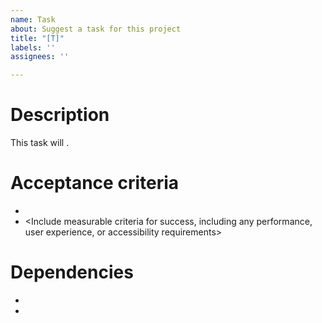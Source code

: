 ```yaml
---
name: Task
about: Suggest a task for this project
title: "[T]"
labels: ''
assignees: ''

---
```

# Description
This task will <briefly describe what the task will accomplish>.

# Acceptance criteria
- <List specific actions or behaviors that must be possible after this task is completed>
- <Include measurable criteria for success, including any performance, user experience, or accessibility requirements>

# Dependencies
- <List any tasks that must be completed before or after this task>
- <Include links to related tasks or documentation>
